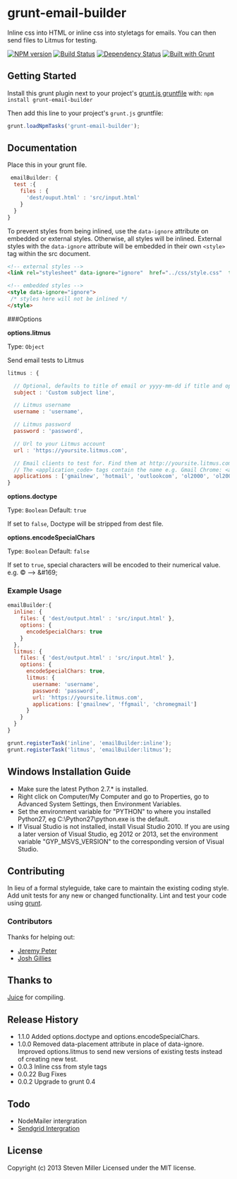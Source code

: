 # grunt-email-builder

Inline css into HTML or inline css into styletags for emails. You can then send files to Litmus for testing.

[![NPM version](https://badge.fury.io/js/grunt-email-builder.png)](http://badge.fury.io/js/grunt-email-builder) [![Build Status](https://travis-ci.org/yargalot/Email-Builder.png?branch=master)](https://travis-ci.org/yargalot/Email-Builder) [![Dependency Status](https://gemnasium.com/yargalot/Email-Builder.png)](https://gemnasium.com/yargalot/Email-Builder) [![Built with Grunt](https://cdn.gruntjs.com/builtwith.png)](http://gruntjs.com/)

## Getting Started

Install this grunt plugin next to your project's [grunt.js gruntfile][getting_started] with: `npm install grunt-email-builder`

Then add this line to your project's `grunt.js` gruntfile:

```javascript
grunt.loadNpmTasks('grunt-email-builder');
```

[grunt]: http://gruntjs.com/
[getting_started]: http://gruntjs.com/getting-started



## Documentation

Place this in your grunt file.
```javascript
 emailBuilder: {
  test :{
    files : {
      'dest/ouput.html' : 'src/input.html'
    }
  }
}
```

To prevent styles from being inlined, use the `data-ignore` attribute on embedded or external styles. Otherwise, all styles will be inlined. External styles with the `data-ignore` attribute will be embedded in their own `<style>` tag within the src document.
```html
<!-- external styles -->
<link rel="stylesheet" data-ignore="ignore"  href="../css/style.css"  type="text/css" />

<!-- embedded styles -->
<style data-ignore="ignore">
 /* styles here will not be inlined */
</style>
```

###Options

**options.litmus**

Type: ``Object``

Send email tests to Litmus

```javascript
litmus : {

  // Optional, defaults to title of email or yyyy-mm-dd if title and options.subject not set
  subject : 'Custom subject line',

  // Litmus username
  username : 'username',

  // Litmus password
  password : 'password',

  // Url to your Litmus account
  url : 'https://yoursite.litmus.com',

  // Email clients to test for. Find them at http://yoursite.litmus.com/emails/clients.xml
  // The <application_code> tags contain the name e.g. Gmail Chrome: <application_code> chromegmailnew </application_code>
  applications : ['gmailnew', 'hotmail', 'outlookcom', 'ol2000', 'ol2002', 'ol2003', 'ol2007', 'ol2010','ol2011', 'ol2013', 'appmail6','iphone4', 'iphone5', 'ipad3']
}
```
**options.doctype**

Type: ```Boolean``` Default: ```true```

If set to ```false```, Doctype will be stripped from dest file.

**options.encodeSpecialChars**

Type: ```Boolean``` Default: ```false```

If set to ```true```, special characters will be encoded to their numerical value. e.g. © --> &amp;#169;

### Example Usage

```javascript
emailBuilder:{
  inline: {
    files: { 'dest/output.html' : 'src/input.html' },
    options: {
      encodeSpecialChars: true
    }
  },
  litmus: {
    files: { 'dest/output.html' : 'src/input.html' },
    options: {
      encodeSpecialChars: true,
      litmus: {
        username: 'username',
        password: 'password',
        url: 'https://yoursite.litmus.com',
        applications: ['gmailnew', 'ffgmail', 'chromegmail']
      }
    }
  }
}

grunt.registerTask('inline', 'emailBuilder:inline');
grunt.registerTask('litmus', 'emailBuilder:litmus');

```

## Windows Installation Guide
- Make sure the latest Python 2.7.* is installed.
- Right click on Computer/My Computer and go to Properties, go to Advanced System Settings, then Environment Variables.
- Set the environment variable for "PYTHON" to where you installed Python27, eg C:\Python27\python.exe is the default.
- If Visual Studio is not installed, install Visual Studio 2010. If you are using a later version of Visual Studio, eg 2012 or 2013, set the environment variable "GYP_MSVS_VERSION" to the corresponding version of Visual Studio.


## Contributing
In lieu of a formal styleguide, take care to maintain the existing coding style. Add unit tests for any new or changed functionality. Lint and test your code using [grunt][grunt].

### Contributors
Thanks for helping out:
- [Jeremy Peter](https://github.com/jeremypeter)
- [Josh Gillies](https://github.com/joshgillies)

## Thanks to
[Juice](https://github.com/LearnBoost/juice) for compiling.

## Release History
- 1.1.0 Added options.doctype and options.encodeSpecialChars.
- 1.0.0 Removed data-placement attribute in place of data-ignore. Improved options.litmus to send new versions of existing tests instead of creating new test.
- 0.0.3 Inline css from style tags
- 0.0.22 Bug Fixes
- 0.0.2 Upgrade to grunt 0.4

## Todo 
- NodeMailer intergration
- [Sendgrid Intergration](https://github.com/sendgrid/sendgrid-nodejs)

## License
Copyright (c) 2013 Steven Miller
Licensed under the MIT license.
